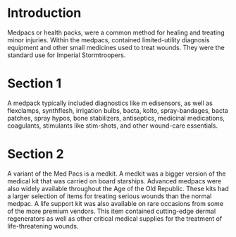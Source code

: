 # Introduction
Medpacs or health packs, were a common method for healing and treating minor injuries.
Within the medpacs, contained limited-utility diagnosis equipment and other small medicines used to treat wounds.
They were the standard use for Imperial Stormtroopers.

# Section 1
A medpack typically included diagnostics like m	edisensors, as well as flexclamps, synthflesh, irrigation bulbs, bacta, kolto, spray-bandages, bacta patches, spray hypos, bone stabilizers, antiseptics, medicinal medications, coagulants, stimulants like stim-shots, and other wound-care essentials.



# Section 2
A variant of the Med Pacs is a medkit.
A medkit was a bigger version of the medical kit that was carried on board starships.
Advanced medpacs were also widely available throughout the Age of the Old  Republic.
These kits had a larger selection of items for treating serious wounds than the normal medpac.
A life support kit was also available on rare occasions from some of the more premium vendors.
This item contained cutting-edge dermal regenerators as well as other critical medical supplies for the treatment of life-threatening wounds.